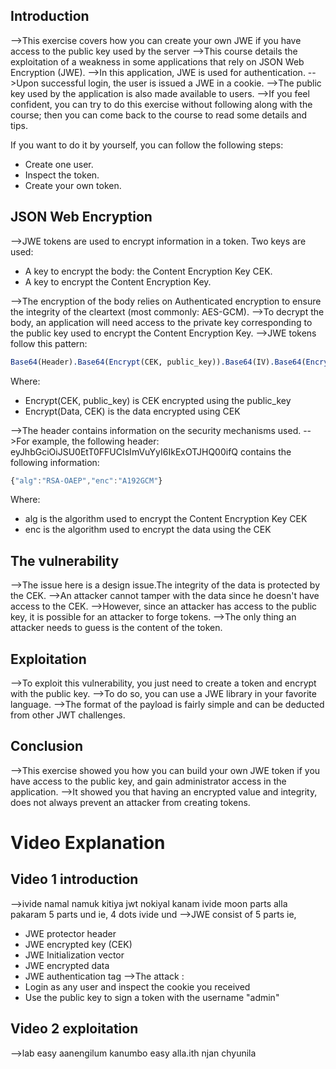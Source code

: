 ## Introduction
-->This exercise covers how you can create your own JWE if you have access to the public key used by the server
-->This course details the exploitation of a weakness in some applications that rely on JSON Web Encryption (JWE).
-->In this application, JWE is used for authentication.
-->Upon successful login, the user is issued a JWE in a cookie.
-->The public key used by the application is also made available to users.
-->If you feel confident, you can try to do this exercise without following along with the course; then you can come back to the course to read some details and tips.

If you want to do it by yourself, you can follow the following steps:

-   Create one user.
-   Inspect the token.
-   Create your own token.

## JSON Web Encryption
-->JWE tokens are used to encrypt information in a token. Two keys are used:

-   A key to encrypt the body: the Content Encryption Key CEK.
-   A key to encrypt the Content Encryption Key.

-->The encryption of the body relies on Authenticated encryption to ensure the integrity of the cleartext (most commonly: AES-GCM).
-->To decrypt the body, an application will need access to the private key corresponding to the public key used to encrypt the Content Encryption Key.
-->JWE tokens follow this pattern:
```r
Base64(Header).Base64(Encrypt(CEK, public_key)).Base64(IV).Base64(Encrypt(Data, CEK)).Base64(authentication_tag)
```
Where:

-   Encrypt(CEK, public_key) is CEK encrypted using the public_key
-   Encrypt(Data, CEK) is the data encrypted using CEK

-->The header contains information on the security mechanisms used.
-->For example, the following header: eyJhbGciOiJSU0EtT0FFUCIsImVuYyI6IkExOTJHQ00ifQ contains the following information:
```js
{"alg":"RSA-OAEP","enc":"A192GCM"}
```
Where:

-   alg is the algorithm used to encrypt the Content Encryption Key CEK
-   enc is the algorithm used to encrypt the data using the CEK

## The vulnerability
-->The issue here is a design issue.The integrity of the data is protected by the CEK.
-->An attacker cannot tamper with the data since he doesn't have access to the CEK.
-->However, since an attacker has access to the public key, it is possible for an attacker to forge tokens.
-->The only thing an attacker needs to guess is the content of the token.

## Exploitation
-->To exploit this vulnerability, you just need to create a token and encrypt with the public key.
-->To do so, you can use a JWE library in your favorite language.
-->The format of the payload is fairly simple and can be deducted from other JWT challenges.

## Conclusion
-->This exercise showed you how you can build your own JWE token if you have access to the public key, and gain administrator access in the application.
-->It showed you that having an encrypted value and integrity, does not always prevent an attacker from creating tokens.

# Video Explanation
## Video 1 introduction
-->ivide namal namuk kitiya jwt nokiyal kanam ivide moon parts alla pakaram 5 parts und ie, 4 dots ivide und
-->JWE consist of 5 parts ie, 
- JWE protector header
- JWE encrypted key (CEK)
- JWE Initialization vector
- JWE encrypted data
- JWE authentication tag
-->The attack :
- Login as any user and inspect the cookie you received
- Use the public key to sign a token with the username "admin"

## Video 2 exploitation
-->lab easy aanengilum kanumbo easy alla.ith njan chyunila